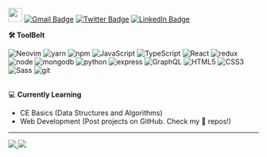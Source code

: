 <img src="https://meritt-gifs.s3-us-west-1.amazonaws.com/nerd-life/matrix.gif" width="28"/> [![Gmail Badge](https://img.shields.io/badge/Gmail-EA4335?style=for-the-badge&logo=Gmail&logoColor=white&link=mailto:hsh048148@gmail.com)](mailto:hsh048148@gmail.com)
[![Twitter Badge](https://img.shields.io/badge/twitter-1DA1F2?style=for-the-badge&logo=twitter&logoColor=white&link=https://twitter.com/ericthewhale)](https://twitter.com/ericthewhale)
[![LinkedIn Badge](https://img.shields.io/badge/linkedin-0A66C2?style=for-the-badge&logo=linkedin&logoColor=white&link=https://www.linkedin.com/in/eric-whale-4853301ab/)](https://www.linkedin.com/in/eric-whale-4853301ab/)
<!-- animated emoji: https://www.animatedemojis.com/ -->



**🛠 ToolBelt**

<div style="display: flex, flex-direction: row"> 
  <img alt="Neovim" src="https://img.shields.io/badge/Neovim-57A143?style=flat-square&logo=neovim&logoColor=white" />
  <img alt="yarn" src="https://img.shields.io/badge/yarn-2C8EBB?style=flat-square&logo=yarn&logoColor=white"/>
  <img alt="npm" src="https://img.shields.io/badge/npm-CB3837?style=flat-square&logo=npm&logoColor=white"/>
  <img alt="JavaScript" src="https://img.shields.io/badge/JavaScript-F7DF1E?style=flat-square&logo=javascript&logoColor=black" />
  <img alt="TypeScript" src="https://img.shields.io/badge/TypeScript-007ACC?style=flat-square&logo=typescript&logoColor=white" />
  <img alt="React" src="https://img.shields.io/badge/React-61DAFB?style=flat-square&logo=react&logoColor=white"/>
  <img alt="redux" src="https://img.shields.io/badge/redux-764ABC?style=flat-square&logo=redux&logoColor=white"/>
  <img alt="node" src="https://img.shields.io/badge/nodejs-339933?style=flat-square&logo=node.js&logoColor=white"/>
  <img alt="mongodb" src="https://img.shields.io/badge/mongodb-47A248?style=flat-square&logo=mongodb&logoColor=white"/>
  <img alt="python" src="https://img.shields.io/badge/python-3776AB?style=flat-square&logo=python&logoColor=white"/>
  <img alt="express" src="https://img.shields.io/badge/express-000000?style=flat-square&logo=express&logoColor=white"/>
  <img alt="GraphQL" src="https://img.shields.io/badge/-GraphQL-E10098?style=flat-square&logo=graphql&logoColor=white" />
  <img alt="HTML5" src="https://img.shields.io/badge/HTML5-E34F26?style=flat-square&logo=html5&logoColor=white"/>
  <img alt="CSS3" src="https://img.shields.io/badge/CSS3-1572B6?style=flat-square&logo=css3&logoColor=white"/>
  <img alt="Sass" src="https://img.shields.io/badge/Sass-CC6699?style=flat-square&logo=sass&logoColor=white"/>
  <img alt="git" src="https://img.shields.io/badge/-Git-F05032?style=flat-square&logo=git&logoColor=white" />
</div>
<!-- https://simpleicons.org/  & https://shields.io/ -->

<br/>

💻 **Currently Learning**

* CE Basics (Data Structures and Algorithms)
* Web Development
(Post projects on GitHub. Check my 📌 repos!)

---

<a href="https://github.com/eric8979">
  <img src="https://github-readme-stats.vercel.app/api?username=eric8979&theme=gruvbox&show_icons=true"/>
</a>

<a href="https://github.com/anuraghazra/github-readme-stats">
  <img src="https://github-readme-stats.vercel.app/api/top-langs/?username=anuraghazra&layout=compact"/>
</a>



<!--
THINK TO ADD...

[![Youtube Badge](https://img.shields.io/badge/YouTube_Channel-FF0000?style=for-the-badge&logo=youtube&logoColor=white&link=https://www.youtube.com/channel/UCEb4WYnanZcA-1KzBIDxLZA)](https://www.youtube.com/channel/UCEb4WYnanZcA-1KzBIDxLZA)
<img src="https://img.shields.io/youtube/channel/subscribers/UCEb4WYnanZcA-1KzBIDxLZA?style=social"/>

Self Updating! (https://medium.com/swlh/how-to-create-a-self-updating-readme-md-for-your-github-profile-f8b05744ca91)
- latest 3~5 blog posts on here updated real time
- latest open source projects on here

-->



